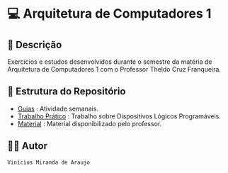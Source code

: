 # 💻 Arquitetura de Computadores 1

## 📃 Descrição

Exercícios e estudos desenvolvidos durante o semestre da matéria de Arquitetura de Computadores 1 com o Professor 
Theldo Cruz Franqueira.

## 📑 Estrutura do Repositório

- [Guias](/ACs/AC_I/Guias/) : Atividade semanais.
- [Trabalho Prático](/ACs/AC_I/Trabalho_01/) : Trabalho sobre Dispositivos Lógicos Programáveis.
- [Material](/ACs/AC_I/Material/) : Material disponibilizado pelo professor.

## 👨‍💻 Autor

`Vinícius Miranda de Araujo`